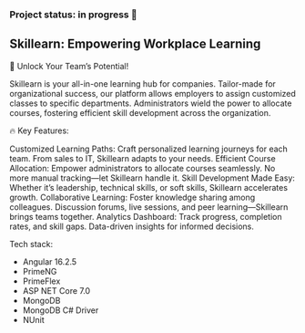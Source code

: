 <h3>Project status: in progress 🪫</h3>

<h2>Skillearn: Empowering Workplace Learning </h2>

🚀 Unlock Your Team’s Potential!

Skillearn is your all-in-one learning hub for companies. Tailor-made for organizational success, our platform allows employers to assign customized classes to specific departments. Administrators wield the power to allocate courses, fostering efficient skill development across the organization.

🔥 Key Features:

Customized Learning Paths: Craft personalized learning journeys for each team. From sales to IT, Skillearn adapts to your needs.
Efficient Course Allocation: Empower administrators to allocate courses seamlessly. No more manual tracking—let Skillearn handle it.
Skill Development Made Easy: Whether it’s leadership, technical skills, or soft skills, Skillearn accelerates growth.
Collaborative Learning: Foster knowledge sharing among colleagues. Discussion forums, live sessions, and peer learning—Skillearn brings teams together.
Analytics Dashboard: Track progress, completion rates, and skill gaps. Data-driven insights for informed decisions.

<p>Tech stack:</p>
<ul>
  <li>Angular 16.2.5</li>
    <li>PrimeNG</li>
  <li>PrimeFlex</li>
    <li>ASP NET Core 7.0</li>
  <li>MongoDB</li>
  <li>MongoDB C# Driver</li>
  <li>NUnit</li>
</ul>
